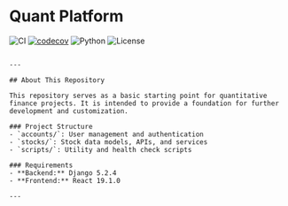 # Quant Platform

![CI](https://github.com/spa46/quant-platform/actions/workflows/ci.yml/badge.svg?branch=prototype)
[![codecov](https://codecov.io/gh/spa46/quant-platform/branch/prototype/graph/badge.svg)](https://codecov.io/gh/spa46/quant-platform)
![Python](https://img.shields.io/badge/python-3.13-blue)
![License](https://img.shields.io/badge/license-MIT-green)
```

---

## About This Repository

This repository serves as a basic starting point for quantitative finance projects. It is intended to provide a foundation for further development and customization.

### Project Structure
- `accounts/`: User management and authentication
- `stocks/`: Stock data models, APIs, and services
- `scripts/`: Utility and health check scripts

### Requirements
- **Backend:** Django 5.2.4
- **Frontend:** React 19.1.0

--- 